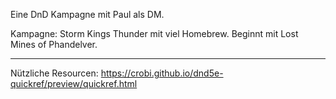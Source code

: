 Eine DnD Kampagne mit Paul als DM.

Kampagne: Storm Kings Thunder mit viel Homebrew. Beginnt mit Lost Mines of Phandelver.

---

Nützliche Resourcen:
https://crobi.github.io/dnd5e-quickref/preview/quickref.html
